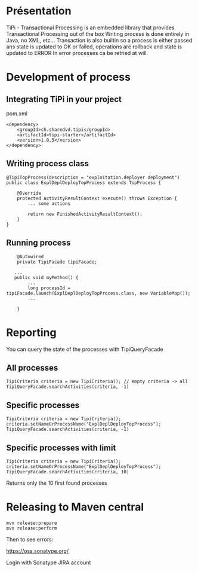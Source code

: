 # Présentation

TiPi - Transactional Processing is an embedded library that provides Transactional Processing out of the box
Writing process is done entirely in Java, no XML, etc...
Transaction is also builtin so a process is either passed ans state is updated to OK or failed, operations are rollback and state is updated to ERROR
In error processes ca be retried at will.

# Development of process

## Integrating TiPi in your project

pom.xml
```
<dependency>
    <groupId>ch.sharedvd.tipi</groupId>
    <artifactId>tipi-starter</artifactId>
    <version>1.0.5</version>
</dependency>
```

## Writing process class 

```
@TipiTopProcess(description = "exploitation.deployer deployment")
public class ExplDeplDeployTopProcess extends TopProcess {

    @Override
    protected ActivityResultContext execute() throws Exception {
        ... some actions
    
        return new FinishedActivityResultContext();
    }
}
```

## Running process

```
    @Autowired
    private TipiFacade tipiFacade;

   ...
   public void myMethod() {
        ...
        long processId = tipiFacade.launch(ExplDeplDeployTopProcess.class, new VariableMap());
        ...
           
    }

```

# Reporting

You can query the state of the processes with TipiQueryFacade

## All processes
```
TipiCriteria criteria = new TipiCriteria(); // empty criteria -> all
TipiQueryFacade.searchActivities(criteria, -1)
```

## Specific processes
```
TipiCriteria criteria = new TipiCriteria();
criteria.setNameOrProcessName("ExplDeplDeployTopProcess");
TipiQueryFacade.searchActivities(criteria, -1)
```

## Specific processes with limit
```
TipiCriteria criteria = new TipiCriteria();
criteria.setNameOrProcessName("ExplDeplDeployTopProcess");
TipiQueryFacade.searchActivities(criteria, 10)
```
Returns only the 10 first found processes

# Releasing to Maven central

```
mvn release:prepare
mvn release:perform
```

Then to see errors:

https://oss.sonatype.org/

Login with Sonatype JIRA account

